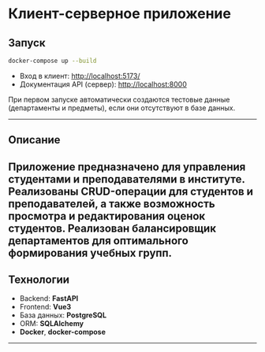 # Клиент-серверное приложение
## Запуск
```bash
docker-compose up --build
```
* Вход в клиент: [http://localhost:5173/](http://localhost:5173/)
* Документация API (сервер): [http://localhost:8000](http://localhost:8000)

При первом запуске автоматически создаются тестовые данные (департаменты и предметы), если они отсутствуют в базе данных.

---
## Описание
Приложение предназначено для управления студентами и преподавателями в институте.
Реализованы CRUD-операции для студентов и преподавателей, а также возможность просмотра и редактирования оценок студентов.
Реализован балансировщик департаментов для оптимального формирования учебных групп.
---
## Технологии
* Backend: **FastAPI**
* Frontend: **Vue3**
* База данных: **PostgreSQL**
* ORM: **SQLAlchemy**
* **Docker**, **docker-compose**
---


